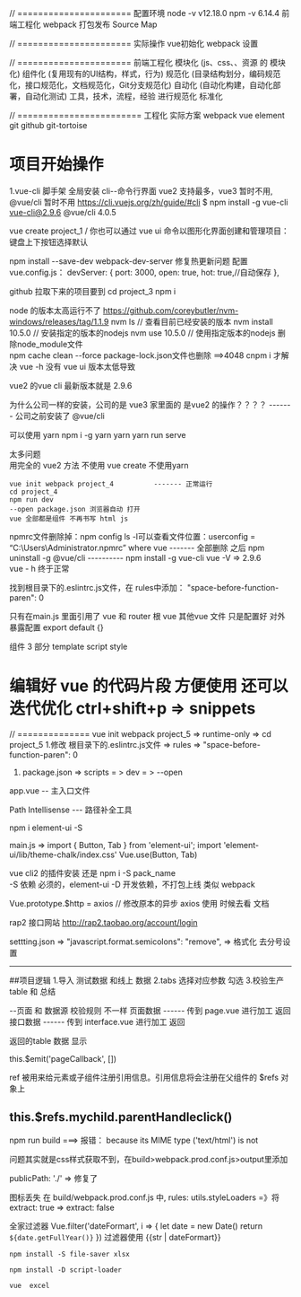 // ======================
配置环境
node -v
v12.18.0
npm -v
6.14.4
前端工程化
webpack
打包发布
Source Map

// ======================
实际操作
vue初始化
webpack 设置


// ======================
前端工程化
模块化 (js、css、、资源 的 模块化)
组件化 (复用现有的UI结构，样式，行为)
规范化 (目录结构划分，编码规范化，接口规范化，文档规范化，Git分支规范化)
自动化 (自动化构建，自动化部署，自动化测试)
工具，技术，流程，经验  进行规范化 标准化

// ========================
工程化 实际方案
webpack
vue
element
git  github git-tortoise

# 项目开始操作
1.vue-cli 脚手架 全局安装    cli--命令行界面
vue2 支持最多，vue3 暂时不用, @vue/cli 暂时不用
https://cli.vuejs.org/zh/guide/#cli
$ npm install -g vue-cli
 vue-cli@2.9.6   @vue/cli 4.0.5

 vue create project_1     /   你也可以通过 vue ui 命令以图形化界面创建和管理项目：
 键盘上下按钮选择默认

 npm install --save-dev webpack-dev-server
 修复热更新问题  配置 vue.config.js：   devServer: { port: 3000, open: true, hot: true,//自动保存 },

 github 拉取下来的项目要到 cd project_3  npm i

 node 的版本太高运行不了  https://github.com/coreybutler/nvm-windows/releases/tag/1.1.9
 nvm ls   // 查看目前已经安装的版本
 nvm install 10.5.0  // 安装指定的版本的nodejs
 nvm use 10.5.0  // 使用指定版本的nodejs
删除node_module文件   
npm cache clean --force       package-lock.json文件也删除     ==>4048
cnpm i   才解决
vue -h   没有 vue ui 版本太低导致



vue2 的vue cli 最新版本就是 2.9.6

为什么公司一样的安装，公司的是 vue3   家里面的 是vue2 的操作？？？？  ------- 公司之前安装了 @vue/cli

可以使用 yarn 
npm i -g yarn
yarn      yarn run serve

太多问题  
用完全的 vue2 方法 不使用 vue create   不使用yarn

    vue init webpack project_4          ------- 正常运行
    cd project_4 
    npm run dev 
    --open package.json 浏览器自动 打开
    vue 全部都是组件 不再书写 html js


  npmrc文件删除掉：npm config ls -l可以查看文件位置：userconfig = “C:\Users\Administrator\.npmrc”
  where vue  ------- 全部删除 之后 npm uninstall -g @vue/cli   ---------- npm install -g vue-cli
  vue -V   => 2.9.6   
  vue - h   终于正常


  找到根目录下的.eslintrc.js文件，在 rules中添加：
"space-before-function-paren": 0 

  只有在main.js  里面引用了 vue 和 router  根 vue  其他vue 文件 只是配置好 对外暴露配置
  export default {}

  组件 3 部分  template script  style


  # 编辑好 vue 的代码片段 方便使用 还可以迭代优化 ctrl+shift+p => snippets

  // ==============
  vue init webpack project_5   => runtime-only => cd project_5
  1.修改 根目录下的.eslintrc.js文件  => rules =>  "space-before-function-paren": 0

1. package.json => scripts = > dev = > --open

  app.vue -- 主入口文件

  Path Intellisense  --- 路径补全工具

  npm i element-ui -S

  main.js => 
  import { Button, Tab } from 'element-ui';
  import 'element-ui/lib/theme-chalk/index.css'
  Vue.use(Button, Tab)

  vue cli2 的插件安装 
  还是 npm i -S pack_name  
  -S 依赖 必须的，element-ui
  -D 开发依赖，不打包上线 类似 webpack

  Vue.prototype.$http = axios  // 修改原本的异步
  axios 使用 时候去看 文档

  rap2 接口网站 http://rap2.taobao.org/account/login


  settting.json => "javascript.format.semicolons": "remove",  => 格式化 去分号设置 

  ---
  ##项目逻辑
  1.导入 测试数据 和线上 数据
  2.tabs 选择对应参数 勾选
  3.校验生产 table 和 总结

  --页面 和 数据源 校验规则 不一样
  页面数据 ------ 传到 page.vue      进行加工 返回 
  接口数据 ------ 传到 interface.vue 进行加工 返回 

  返回的table 数据 显示

  this.$emit('pageCallback', [])

  ref 被用来给元素或子组件注册引用信息。引用信息将会注册在父组件的 $refs 对象上

   this.$refs.mychild.parentHandleclick()
  ---
  npm run build  ===> 报错： because its MIME type ('text/html') is not
  

  问题其实就是css样式获取不到，在build>webpack.prod.conf.js>output里添加

  publicPath: './'      => 修复了

  图标丢失 
  在 build/webpack.prod.conf.js 中, rules: utils.styleLoaders =》将  extract: true =>  extract: false

  全家过滤器
  Vue.filter('dateFormart', i => {
    let date = new Date()
    return `${date.getFullYear()}`
  })
  过滤器使用 {{str | dateFormart}}



    npm install -S file-saver xlsx
  
    npm install -D script-loader

    vue  excel

